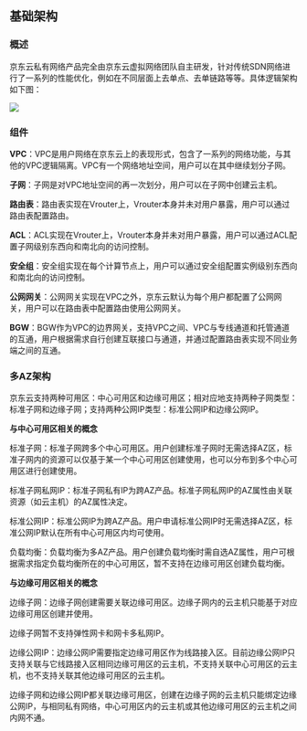 ## 基础架构 

### 概述

京东云私有网络产品完全由京东云虚拟网络团队自主研发，针对传统SDN网络进行了一系列的性能优化，例如在不同层面上去单点、去单链路等等。具体逻辑架构如下图： 

![](/image/Networking/Virtual-Private-Cloud/Basic-Infrastructure.png)



### 组件

**VPC**：VPC是用户网络在京东云上的表现形式，包含了一系列的网络功能，与其他的VPC逻辑隔离。VPC有一个网络地址空间，用户可以在其中继续划分子网。

**子网**：子网是对VPC地址空间的再一次划分，用户可以在子网中创建云主机。

**路由表**：路由表实现在Vrouter上，Vrouter本身并未对用户暴露，用户可以通过路由表配置路由。

**ACL**：ACL实现在Vrouter上，Vrouter本身并未对用户暴露，用户可以通过ACL配置子网级别东西向和南北向的访问控制。

**安全组**：安全组实现在每个计算节点上，用户可以通过安全组配置实例级别东西向和南北向的访问控制。

**公网网关**：公网网关实现在VPC之外，京东云默认为每个用户都配置了公网网关，用户可以在路由表中配置路由使用公网网关。

**BGW**：BGW作为VPC的边界网关，支持VPC之间、VPC与专线通道和托管通道的互通，用户根据需求自行创建互联接口与通道，并通过配置路由表实现不同业务端之间的互通。



### 多AZ架构

京东云支持两种可用区：中心可用区和边缘可用区；相对应地支持两种子网类型：标准子网和边缘子网；支持两种公网IP类型：标准公网IP和边缘公网IP。

**与中心可用区相关的概念**

标准子网：标准子网跨多个中心可用区。用户创建标准子网时无需选择AZ区，标准子网内的资源可以仅基于某一个中心可用区创建使用，也可以分布到多个中心可用区进行创建使用。

标准子网私网IP：标准子网私有IP为跨AZ产品。标准子网私网IP的AZ属性由关联资源（如云主机）的AZ属性决定。

标准公网IP：标准公网IP为跨AZ产品。用户申请标准公网IP时无需选择AZ区，标准公网IP默认在所有中心可用区内均可使用。

负载均衡：负载均衡为多AZ产品。用户创建负载均衡时需自选AZ属性，用户可根据需求指定负载均衡所在的中心可用区，暂不支持在边缘可用区创建负载均衡。

**与边缘可用区相关的概念**

边缘子网：边缘子网创建需要关联边缘可用区。边缘子网内的云主机只能基于对应边缘可用区创建并使用。

边缘子网暂不支持弹性网卡和网卡多私网IP。

边缘公网IP：边缘公网IP需要指定边缘可用区作为线路接入区。目前边缘公网IP只支持关联与它线路接入区相同边缘可用区的云主机，不支持关联中心可用区的云主机，也不支持关联其他边缘可用区的云主机。

边缘子网和边缘公网IP都关联边缘可用区，创建在边缘子网的云主机只能绑定边缘公网IP，与相同私有网络，中心可用区内的云主机或其他边缘可用区的云主机之间内网不通。
